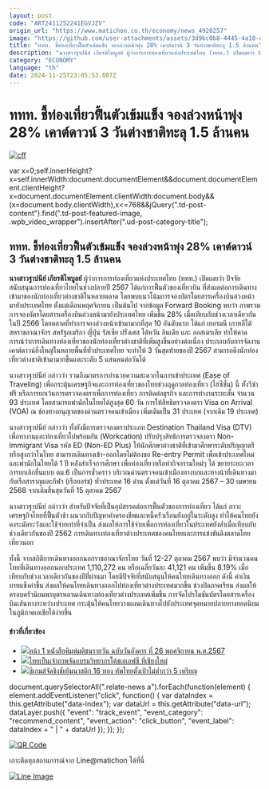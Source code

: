 ```yaml
---
layout: post
code: "ART2411252241EGVJZV"
origin_url: "https://www.matichon.co.th/economy/news_4920257"
image: "https://github.com/user-attachments/assets/3d9bc0b8-4445-4a18-ad66-c6a866a1783a"
title: "ททท. ชี้ท่องเที่ยวฟื้นตัวเข้มแข็ง จองล่วงหน้าพุ่ง 28% เคาต์ดาวน์ 3 วันต่างชาติทะลุ 1.5 ล้านคน"
description: "นางสาวฐาปนีย์ เกียรติไพบูลย์ ผู้ว่าการการท่องเที่ยวแห่งประเทศไทย (ททท.) เปิดเผยว่า ปัจจัยสนับสนุนการท่องเที่ยวไทยในช่วงปลายปี 2567"
category: "ECONOMY"
language: "th"
date: 2024-11-25T23:05:53.607Z
---
```


# ททท. ชี้ท่องเที่ยวฟื้นตัวเข้มแข็ง จองล่วงหน้าพุ่ง 28% เคาต์ดาวน์ 3 วันต่างชาติทะลุ 1.5 ล้านคน

[![](https://www.matichon.co.th/wp-content/uploads/2024/11/cff-728x443.jpg "cff")](https://www.matichon.co.th/wp-content/uploads/2024/11/cff.jpg)

var x=0;self.innerHeight?x=self.innerWidth:document.documentElement&&document.documentElement.clientHeight?x=document.documentElement.clientWidth:document.body&&(x=document.body.clientWidth),x<=768&&jQuery(".td-post-content").find(".td-post-featured-image, .wpb\_video\_wrapper").insertAfter(".ud-post-category-title");

ททท. ชี้ท่องเที่ยวฟื้นตัวเข้มแข็ง จองล่วงหน้าพุ่ง 28% เคาต์ดาวน์ 3 วันต่างชาติทะลุ 1.5 ล้านคน
---------------------------------------------------------------------------------------------

**นางสาวฐาปนีย์ เกียรติไพบูลย์** ผู้ว่าการการท่องเที่ยวแห่งประเทศไทย (ททท.) เปิดเผยว่า ปัจจัยสนับสนุนการท่องเที่ยวไทยในช่วงปลายปี 2567 ได้แก่การฟื้นตัวของเที่ยวบิน ที่ส่งผลต่อการเดินทางเข้ามาของนักท่องเที่ยวต่างชาติในหลายตลาด โดยพบแนวโน้มการจองบัตรโดยสารเครื่องบินล่วงหน้ามายังประเทศไทย ตั้งแต่เดือนพฤศจิกายน เป็นต้นไป จากข้อมูล Forward Booking พบว่า ภาพรวมการจองบัตรโดยสารเครื่องบินล่วงหน้ามายังประเทศไทย เพิ่มขึ้น 28% เมื่อเทียบกับช่วงเวลาเดียวกันในปี 2566 โดยตลาดที่ทำการจองล่วงหน้าเข้ามามากที่สุด 10 อันดับแรก ได้แก่ เยอรมนี เกาหลีใต้ สหราชอาณาจักร สหรัฐอเมริกา ญี่ปุ่น รัสเซีย ฝรั่งเศส ไต้หวัน อินเดีย และ ออสเตรเลีย ทำให้คาดการณ์ว่าการเดินทางท่องเที่ยวของนักท่องเที่ยวต่างชาติที่เพิ่มสูงขึ้นอย่างต่อเนื่อง ประกอบกับการจัดงานเคาต์ดาวน์ยิ่งใหญ่ในหลายพื้นที่ทั่วประเทศไทย จะทำให้ 3 วันสุดท้ายของปี 2567 สามารถดึงนักท่องเที่ยวต่างชาติเข้ามามากขึ้นแตะระดับ 5 แสนคนต่อวันได้

นางสาวฐาปนีย์ กล่าวว่า รวมถึงมาตรการอำนวยความสะดวกในการเข้าประเทศ (Ease of Traveling) เพื่อกระตุ้นเศรษฐกิจและการท่องเที่ยวของไทยช่วงฤดูกาลท่องเที่ยว (ไฮซีซั่น) นี้ ทั้งวีซ่าฟรี หรือการยกเว้นการตรวจลงตราเพื่อการท่องเที่ยว การติดต่อธุรกิจ และการทำงานระยะสั้น จำนวน 93 ประเทศ โดยสามารถพำนักในไทยได้สูงสุด 60 วัน การให้สิทธิตรวจลงตรา Visa on Arrival (VOA) ณ ช่องทางอนุญาตของด่านตรวจคนเข้าเมือง เพิ่มเติมเป็น 31 ประเทศ (จากเดิม 19 ประเทศ)

นางสาวฐาปนีย์ กล่าวว่า ทั้งยังมีการตรวจลงตราประเภท Destination Thailand Visa (DTV) เพื่อทางานและท่องเที่ยวไปพร้อมกัน (Workcation) ปรับปรุงสิทธิการตรวจลงตรา Non-Immigrant Visa รหัส ED (Non-ED Plus) ให้นักศึกษาต่างชาติที่เข้ามาศึกษาระดับปริญญาตรีหรือสูงกว่าในไทย สามารถเดินทางเข้า-ออกโดยไม่ต้องขอ Re-entry Permit เพื่อเข้าประเทศใหม่ และพำนักในไทยได้ 1 ปี หลังสำเร็จการศึกษา เพื่อท่องเที่ยวหรือทำกิจกรรมใหม่ๆ ได้ ขยายระยะเวลาการยกเลิกยื่นแบบ ตม.6 เป็นการชั่วคราว บริเวณด่านตรวจคนเข้าเมืองทางบกและทางน้าที่เดินทางมากับเรือสาราญและกีฬา (เรือยอร์ช) ทั่วประเทศ 16 ด่าน ตั้งแต่วันที่ 16 ตุลาคม 2567 – 30 เมษายน 2568 จากเดิมสิ้นสุดวันที่ 15 ตุลาคม 2567

นางสาวฐาปนีย์ กล่าวว่า สำหรับปัจจัยที่เป็นอุปสรรคต่อการฟื้นตัวของการท่องเที่ยว ได้แก่ ภาวะเศรษฐกิจไทยที่ฟื้นตัวช้า ผนวกกับปัญหาค่าครองชีพและหนี้ครัวเรือนยังอยู่ในระดับสูง ทำให้คนไทยยังคงระมัดระวังและใช้จ่ายเท่าที่จำเป็น ส่งผลให้การใช้จ่ายเพื่อการท่องเที่ยวในประเทศยังต่ำเมื่อเทียบกับช่วงเดียวกันของปี 2562 การเดินทางท่องเที่ยวต่างประเทศของคนไทยและการแข่งขันดึงตลาดไทยเที่ยวนอก

ทั้งนี้ จากสถิติการเดินทางออกนอกราชอาณาจักรไทย วันที่ 12-27 ตุลาคม 2567 พบว่า มีจำนวนคนไทยที่เดินทางออกนอกประเทศ 1,110,272 คน หรือเฉลี่ยวันละ 41,121 คน เพิ่มขึ้น 8.19% เมื่อเทียบกับช่วงเวลาเดียวกันของปีที่ผ่านมา โดยมีปัจจัยที่สนับสนุนให้คนไทยเดินทางออก ดังนี้ ค่าเงินบาทแข็งค่าขึ้น ส่งผลให้คนไทยเดินทางออกไปท่องเที่ยวต่างประเทศมากขึ้น ช่วงปิดภาคเรียน ส่งผลให้ครอบครัวนิยมพาบุตรหลานเดินทางท่องเที่ยวต่างประเทศเพิ่มขึ้น การจัดโปรโมชันบัตรโดยสารเครื่องบินเส้นทางระหว่างประเทศ กระตุ้นให้คนไทยวางแผนเดินทางไปยังประเทศจุดหมายปลายทางยอดนิยมในภูมิภาคเอเชียได้ง่ายขึ้น

#### ข่าวที่เกี่ยวข้อง

*   [![](https://www.matichon.co.th/wp-content/uploads/2024/11/MCA012611BER-Copy-scaled.jpg)หน้า 1 หนังสือพิมพ์มติชนรายวัน ฉบับวันอังคาร ที่ 26 พฤศจิกายน พ.ศ.2567](https://www.matichon.co.th/newspaper-cover/news_4920228)
*   [![](https://www.matichon.co.th/wp-content/uploads/2024/11/AFC45.jpg)ไทยเป็นเจ้าภาพจัดอบรมวิทยากรโค้ชเอเอฟซี ที่เชียงใหม่](https://www.matichon.co.th/sport/footballlocal/news_4919707)
*   [![](https://www.matichon.co.th/wp-content/uploads/2024/11/GYM15456.jpg)ซีเกมส์จัดชิงชัยยิมนาสติก 16 ทอง ทัพไทยตั้งเป้าไม่ต่ำกว่า 5 เหรียญ](https://www.matichon.co.th/sport/thai-sport/news_4919524)

document.querySelectorAll(".relate-news a").forEach(function(element) { element.addEventListener("click", function() { var dataIndex = this.getAttribute("data-index"); var dataUrl = this.getAttribute("data-url"); dataLayer.push({ "event": "track\_event", "event\_category": "recommend\_content", "event\_action": "click\_button", "event\_label": dataIndex + " | " + dataUrl }); }); });

[![QR Code](https://www.matichon.co.th/wp-content/uploads/2023/07/wob1371z.jpg)](https://lin.ee/ht0nDxX)

เกาะติดทุกสถานการณ์จาก Line@matichon ได้ที่นี่

[![Line Image](https://www.matichon.co.th/wp-content/uploads/2023/07/th.png)](https://lin.ee/ht0nDxX)